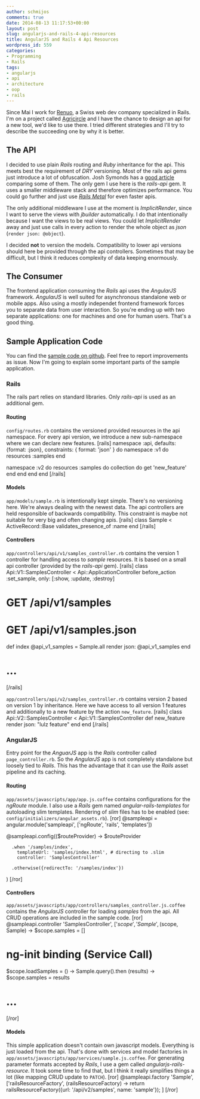 ```yaml
---
author: schmijos
comments: true
date: 2014-08-13 11:17:53+00:00
layout: post
slug: angularjs-and-rails-4-api-resources
title: AngularJS and Rails 4 Api Resources
wordpress_id: 559
categories:
- Programming
- Rails
tags:
- angularjs
- api
- architecture
- oop
- rails
---
```


Since Mai I work for [Renuo](https://www.renuo.ch/), a Swiss web dev company specialized in Rails. I'm on a project called [Agricircle](http://www.agricircle.com/) and I have the chance to design an api for a new tool, we'd like to use there. I tried different strategies and I'll try to describe the succeeding one by why it is better.


## The API


I decided to use plain _Rails_ routing and _Ruby_ inheritance for the api. This meets best the requirement of _DRY_ versioning. Most of the rails api gems just introduce a lot of obfuscation. Josh Symonds has a [good article](http://joshsymonds.com/blog/2013/02/22/existing-rails-api-solutions-suck/) comparing some of them. The only gem I use here is the _rails-api_ gem. It uses a smaller middleware stack and therefore optimizes performance. You could go further and just use _[Rails Metal](http://railscasts.com/episodes/150-rails-metal?view=asciicast)_ for even faster apis.

The only additional middleware I use at the moment is _ImplicitRender_, since I want to serve the views with _jbuilder_ automatically. I do that intentionally because I want the views to be real views. You could let _ImplicitRender_ away and just use calls in every action to render the whole object as _json_ (`render json: @object`).

I decided **not** to version the models. Compatibility to lower api versions should here be provided through the api controllers. Sometimes that may be difficult, but I think it reduces complexity of data keeping enormously.


## The Consumer


The frontend application consuming the _Rails_ api uses the _AngularJS_ framework. _AngularJS_ is well suited for asynchronous standalone web or mobile apps. Also using a mostly independet frontend framework forces you to separate data from user interaction. So you're ending up with two separate applications: one for machines and one for human users. That's a good thing.



## Sample Application Code


You can find the [sample code on github](https://github.com/schmijos/sample-rails-api). Feel free to report improvements as issue. Now I'm going to explain some important parts of the sample application.



### Rails


The rails part relies on standard libraries. Only _rails-api_ is used as an additional gem.



#### Routing


`config/routes.rb` contains the versioned provided resources in the api namespace. For every api version, we introduce a new sub-namespace where we can declare new features.
[rails]
namespace :api, defaults: {format: :json}, constraints: { format: 'json' } do
  namespace :v1 do
    resources :samples
  end

  namespace :v2 do
    resources :samples do
      collection do
        get 'new_feature'
      end
    end
  end
end
[/rails]



#### Models


`app/models/sample.rb` is intentionally kept simple. There's no versioning here. We're always dealing with the newest data. The api controllers are held responsible of backwards compatibility. This constraint is maybe not suitable for very big and often changing apis.
[rails]
class Sample < ActiveRecord::Base
  validates_presence_of :name
end
[/rails]



#### Controllers


`app/controllers/api/v1/samples_controller.rb` contains the version 1 controller for handling access to _sample_ resources. It is based on a small api controller (provided by the _rails-api_ gem).
[rails]
class Api::V1::SamplesController < Api::ApplicationController
  before_action :set_sample, only: [:show, :update, :destroy]

  # GET /api/v1/samples
  # GET /api/v1/samples.json
  def index
    @api_v1_samples = Sample.all
    render json: @api_v1_samples
  end

  # ...
[/rails]

`app/controllers/api/v2/samples_controller.rb` contains version 2 based on version 1 by inheritance. Here we have access to all version 1 features and additionally to a new feature by the action `new_feature`.
[rails]
class Api::V2::SamplesController < Api::V1::SamplesController
  def new_feature
    render json: "lulz feature"
  end
end
[/rails]



### AngularJS


Entry point for the _AnguarJS_ app is the _Rails_ controller called `page_controller.rb`. So the _AngularJS_ app is not completely standalone but loosely tied to _Rails_. This has the advantage that it can use the _Rails_ asset pipeline and its caching.



#### Routing


`app/assets/javascripts/app/app.js.coffee` contains configurations for the _ngRoute_ module. I also use a _Rails_ gem named _angular-rails-templates_ for autoloading slim templates. Rendering of _slim_ files has to be enabled (see: `config/initializers/angular_assets.rb`).
[ror]
@sampleapi = angular.module('sampleapi', ['ngRoute', 'rails', 'templates'])

@sampleapi.config(($routeProvider) ->
    $routeProvider

      .when '/samples/index',
        templateUrl: 'samples/index.html', # directing to .slim
        controller: 'SamplesController'

      .otherwise({redirectTo: '/samples/index'})
)
[/ror]



#### Controllers


`app/assets/javascripts/app/controllers/samples_controller.js.coffee` contains the _AngularJS_ controller for loading _samples_ from the api. All CRUD operations are included in the sample code. 
[ror]
@sampleapi.controller 'SamplesController', ['$scope', 'Sample', ($scope, Sample) ->
  $scope.samples = []

  # ng-init binding (Service Call)
  $scope.loadSamples = () ->
    Sample.query().then (results) ->
      $scope.samples = results

  # ...
[/ror]



#### Models


This simple application doesn't contain own javascript models. Everything is just loaded from the api. That's done with services and model factories in `app/assets/javascripts/app/services/sample.js.coffee`. For generating parameter formats accepted by _Rails_, I use a gem called _angularjs-rails-resource_. It took some time to find that, but I think it really simplifies things a lot (like mapping CRUD update to `PATCH`).
[ror]
@sampleapi.factory 'Sample', ['railsResourceFactory', (railsResourceFactory) ->
  return railsResourceFactory({url: '/api/v2/samples', name: 'sample'});
]
[/ror]

